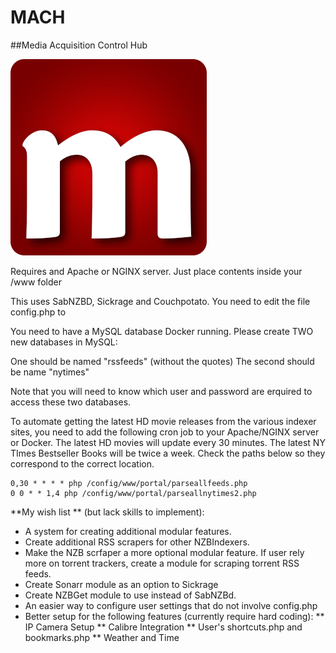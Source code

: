 # MACH
##Media Acquisition Control Hub


![apache-le](https://raw.githubusercontent.com/hernandito/MACH/master//includes/images/logo-m.png)


Requires and Apache or NGINX server. Just place contents inside your /www folder

This uses SabNZBD, Sickrage and Couchpotato. You need to edit the file config.php to 

You need to have a MySQL database Docker running. Please create TWO new databases in MySQL:

One should be named "rssfeeds" (without the quotes)
The second should be name "nytimes"

Note that you will need to know which user and password are erquired to access these two databases.

To automate getting the latest HD movie releases from the various indexer sites, you need to add the following cron job to your Apache/NGINX server or Docker. The latest HD movies will update every 30 minutes. The latest NY TImes Bestseller Books will be twice a week. Check the paths below so they correspond to the correct location.
```
0,30 * * * * php /config/www/portal/parseallfeeds.php
0 0 * * 1,4 php /config/www/portal/parseallnytimes2.php
```


**My wish list **
(but lack skills to implement):
* A system for creating additional modular features.
* Create additional RSS scrapers for other NZBIndexers. 
* Make the NZB scrfaper a more optional modular feature. If user rely more on torrent trackers, create a module for scraping torrent RSS feeds.
* Create Sonarr module as an option to Sickrage
* Create NZBGet module to use instead of SabNZBd.
* An easier way to configure user settings that do not involve config.php
* Better setup for the following features (currently require hard coding):
** IP Camera Setup
** Calibre Integration
** User's shortcuts.php and bookmarks.php
** Weather and Time